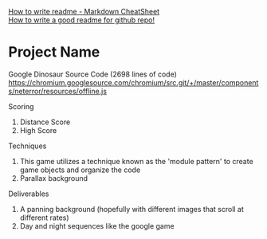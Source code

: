 [How to write readme - Markdown CheatSheet](https://github.com/adam-p/markdown-here/wiki/Markdown-Cheatsheet)  
[How to write a good readme for github repo!](https://gist.github.com/PurpleBooth/109311bb0361f32d87a2)

# Project Name
<!---
Read Me Contents
-->

Google Dinosaur Source Code (2698 lines of code)
https://chromium.googlesource.com/chromium/src.git/+/master/components/neterror/resources/offline.js

Scoring
1) Distance Score
2) High Score

Techniques
1) This game utilizes a technique known as the 'module pattern' to create game objects and organize the code
2) Parallax background


Deliverables
1) A panning background (hopefully with different images that scroll at different rates)
2) Day and night sequences like the google game
